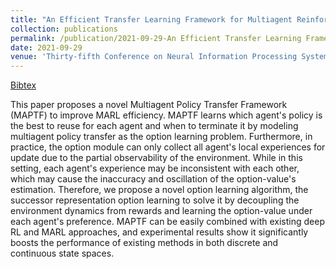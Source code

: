 ```yaml
---
title: "An Efficient Transfer Learning Framework for Multiagent Reinforcement Learning"
collection: publications
permalink: /publication/2021-09-29-An Efficient Transfer Learning Framework for Multiagent Reinforcement Learning
date: 2021-09-29
venue: 'Thirty-fifth Conference on Neural Information Processing Systems (NeurIPS)'
---
```

[Bibtex](http://SG-XM.github.io/files/NeurIPS2021_maptf.bib)

This paper proposes a novel Multiagent Policy Transfer Framework (MAPTF) to improve MARL efficiency. MAPTF learns which agent's policy is the best to reuse for each agent and when to terminate it by modeling multiagent policy transfer as the option learning problem. Furthermore, in practice, the option module can only collect all agent's local experiences for update due to the partial observability of the environment. While in this setting, each agent's experience may be inconsistent with each other, which may cause the inaccuracy and oscillation of the option-value's estimation. Therefore, we propose a novel option learning algorithm, the successor representation option learning to solve it by decoupling the environment dynamics from rewards and learning the option-value under each agent's preference. MAPTF can be easily combined with existing deep RL and MARL approaches, and experimental results show it significantly boosts the performance of existing methods in both discrete and continuous state spaces.